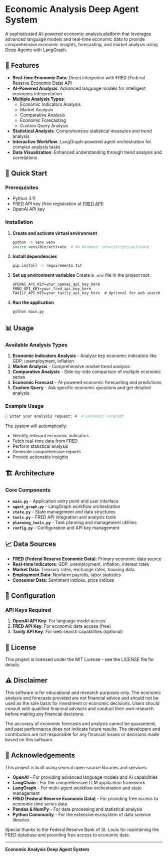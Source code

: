 # Economic Analysis Deep Agent System

A sophisticated AI-powered economic analysis platform that leverages advanced language models and real-time economic data to provide comprehensive economic insights, forecasting, and market analysis using Deep Agents with LangGraph.

## 🌟 Features

- **Real-time Economic Data**: Direct integration with FRED (Federal Reserve Economic Data) API
- **AI-Powered Analysis**: Advanced language models for intelligent economic interpretation
- **Multiple Analysis Types**: 
  - Economic Indicators Analysis
  - Market Analysis
  - Comparative Analysis
  - Economic Forecasting
  - Custom Query Analysis
- **Statistical Analysis**: Comprehensive statistical measures and trend analysis
- **Interactive Workflow**: LangGraph-powered agent orchestration for complex analysis tasks
- **Data Visualization**: Enhanced understanding through trend analysis and correlations

## 🚀 Quick Start

### Prerequisites

- Python 3.11 
- FRED API key (free registration at [FRED API](https://fred.stlouisfed.org/docs/api/api_key.html))
- OpenAI API key

### Installation

1. **Create and activate virtual environment**
   ```bash
   python -m venv venv
   source venv/bin/activate  # On Windows: venv\Scripts\activate
   ```

2. **Install dependencies**
   ```bash
   pip install -r requirements.txt
   ```

3. **Set up environment variables**
   Create a `.env` file in the project root:
   ```env
   OPENAI_API_KEY=your_openai_api_key_here
   FRED_API_KEY=your_fred_api_key_here
   TAVILY_API_KEY=your_tavily_api_key_here  # Optional for web search
   ```

4. **Run the application**
   ```bash
   python main.py
   ```

## 📊 Usage

### Available Analysis Types

1. **Economic Indicators Analysis** - Analyze key economic indicators like GDP, unemployment, inflation
2. **Market Analysis** - Comprehensive market trend analysis
3. **Comparative Analysis** - Side-by-side comparison of multiple economic series
4. **Economic Forecast** - AI-powered economic forecasting and predictions
5. **Custom Query** - Ask specific economic questions and get detailed analysis

### Example Usage

```bash
💬 Enter your analysis request: 4  # Economic Forecast
```

The system will automatically:
- Identify relevant economic indicators
- Fetch real-time data from FRED
- Perform statistical analysis
- Generate comprehensive reports
- Provide actionable insights

## 🏗️ Architecture

### Core Components

- **`main.py`** - Application entry point and user interface
- **`agent_graph.py`** - LangGraph workflow orchestration
- **`state.py`** - State management and data structures
- **`tools.py`** - FRED API integration and analysis tools
- **`planning_tools.py`** - Task planning and management utilities
- **`config.py`** - Configuration and API key management

## 📈 Data Sources

- **FRED (Federal Reserve Economic Data)**: Primary economic data source
- **Real-time Indicators**: GDP, unemployment, inflation, interest rates
- **Market Data**: Treasury rates, exchange rates, housing data
- **Employment Data**: Nonfarm payrolls, labor statistics
- **Consumer Data**: Sentiment indices, price indices

## 🔧 Configuration

### API Keys Required

1. **OpenAI API Key**: For language model access
2. **FRED API Key**: For economic data access (free)
3. **Tavily API Key**: For web search capabilities (optional)

## 📄 License

This project is licensed under the MIT License - see the LICENSE file for details.

## ⚠️ Disclaimer

This software is for educational and research purposes only. The economic analysis and forecasts provided are not financial advice and should not be used as the sole basis for investment or economic decisions. Users should consult with qualified financial advisors and conduct their own research before making any financial decisions.

The accuracy of economic forecasts and analysis cannot be guaranteed, and past performance does not indicate future results. The developers and contributors are not responsible for any financial losses or decisions made based on this software.

## 🙏 Acknowledgements

This project is built using several open-source libraries and services:

- **OpenAI** - For providing advanced language models and AI capabilities
- **LangChain** - For the comprehensive LLM application framework
- **LangGraph** - For multi-agent workflow orchestration and state management
- **FRED (Federal Reserve Economic Data)** - For providing free access to economic time series data
- **Pandas & NumPy** - For data processing and statistical analysis
- **Python Community** - For the extensive ecosystem of data science libraries

Special thanks to the Federal Reserve Bank of St. Louis for maintaining the FRED database and providing free access to economic data.

---

**Economic Analysis Deep Agent System** 
